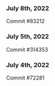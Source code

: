 ### July 8th, 2022

Commit #83212

### July 5th, 2022

Commit #314353


### July 4th, 2022

Commit #72281
